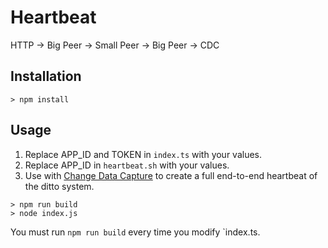 # Heartbeat 

HTTP -> Big Peer -> Small Peer -> Big Peer -> CDC

## Installation

```
> npm install
```

## Usage

1. Replace APP_ID and TOKEN in `index.ts` with your values.
1. Replace APP_ID in `heartbeat.sh` with your values.
1. Use with [Change Data Capture](https://docs.ditto.live/http/common/guides/kafka/intro) to create a full end-to-end heartbeat of the ditto system.


```
> npm run build
> node index.js
```

You must run `npm run build` every time you modify `index.ts.

